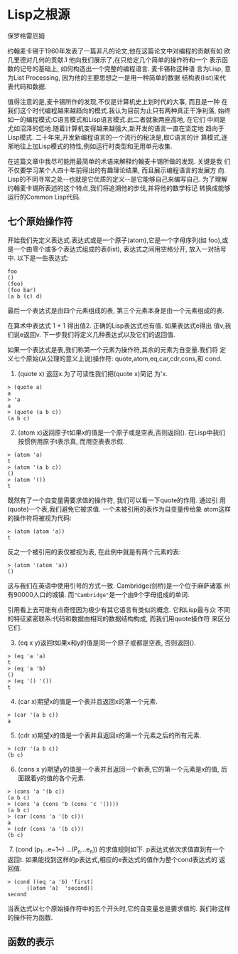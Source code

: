 
# Lisp之根源

保罗格雷厄姆

约翰麦卡锡于1960年发表了一篇非凡的论文,他在这篇论文中对编程的贡献有如 欧几里德对几何的贡献.1 他向我们展示了,在只给定几个简单的操作符和一个 表示函数的记号的基础上, 如何构造出一个完整的编程语言. 麦卡锡称这种语 言为Lisp, 意为List Processing, 因为他的主要思想之一是用一种简单的数据 结构表(list)来代表代码和数据.

值得注意的是,麦卡锡所作的发现,不仅是计算机史上划时代的大事, 而且是一种 在我们这个时代编程越来越趋向的模式.我认为目前为止只有两种真正干净利落, 始终如一的编程模式:C语言模式和Lisp语言模式.此二者就象两座高地, 在它们 中间是尤如沼泽的低地.随着计算机变得越来越强大,新开发的语言一直在坚定地 趋向于Lisp模式. 二十年来,开发新编程语言的一个流行的秘决是,取C语言的计 算模式,逐渐地往上加Lisp模式的特性,例如运行时类型和无用单元收集.

在这篇文章中我尽可能用最简单的术语来解释约翰麦卡锡所做的发现. 关键是我 们不仅要学习某个人四十年前得出的有趣理论结果, 而且展示编程语言的发展方 向. Lisp的不同寻常之处--也就是它优质的定义--是它能够自己来编写自己. 为了理解约翰麦卡锡所表述的这个特点,我们将追溯他的步伐,并将他的数学标记 转换成能够运行的Common Lisp代码.

## 七个原始操作符

开始我们先定义表达式.表达式或是一个原子(atom),它是一个字母序列(如 foo),或是一个由零个或多个表达式组成的表(list), 表达式之间用空格分开, 放入一对括号中. 以下是一些表达式:

```
foo
()
(foo)
(foo bar)
(a b (c) d)
```

最后一个表达式是由四个元素组成的表, 第三个元素本身是由一个元素组成的表.

在算术中表达式 1 + 1 得出值2. 正确的Lisp表达式也有值. 如果表达式e得出 值v,我们说e返回v. 下一步我们将定义几种表达式以及它们的返回值.

如果一个表达式是表,我们称第一个元素为操作符,其余的元素为自变量.我们将 定义七个原始(从公理的意义上说)操作符: quote,atom,eq,car,cdr,cons,和 cond.

  1. (quote x) 返回x.为了可读性我们把(quote x)简记 为'x.
  
  ```
  > (quote a)
  a
  > 'a
  a
  > (quote (a b c))
  (a b c)
  ```
  
  2. (atom x)返回原子t如果x的值是一个原子或是空表,否则返回(). 在Lisp中我们 按惯例用原子t表示真, 而用空表表示假.
  
  ```
  > (atom 'a)
  t
  > (atom '(a b c))
  ()
  > (atom '())
  t
  ```
  既然有了一个自变量需要求值的操作符, 我们可以看一下quote的作用. 通过引 用(quote)一个表,我们避免它被求值. 一个未被引用的表作为自变量传给象 atom这样的操作符将被视为代码:
  
  ```
  > (atom (atom 'a))
  t
  ```
  
  反之一个被引用的表仅被视为表, 在此例中就是有两个元素的表:
  
  ```
  > (atom '(atom 'a))
  ()
  ```
  
  这与我们在英语中使用引号的方式一致. Cambridge(剑桥)是一个位于麻萨诸塞 州有90000人口的城镇. 而`"Cambridge"`是一个由9个字母组成的单词.

  引用看上去可能有点奇怪因为极少有其它语言有类似的概念. 它和Lisp最与众 不同的特征紧密联系:代码和数据由相同的数据结构构成, 而我们用quote操作符 来区分它们.
  
  3. (eq x y)返回t如果x和y的值是同一个原子或都是空表, 否则返回().
  
  ```
  > (eq 'a 'a)
  t
  > (eq 'a 'b)
  ()
  > (eq '() '())
  t
  ```
  
  4. (car x)期望x的值是一个表并且返回x的第一个元素.
  
  ```
  > (car '(a b c))
  a
  ```
  
  5. (cdr x)期望x的值是一个表并且返回x的第一个元素之后的所有元素.
  
  ```
  > (cdr '(a b c))
  (b c)
  ```
  
  6. (cons x y)期望y的值是一个表并且返回一个新表,它的第一个元素是x的值, 后 面跟着y的值的各个元素.
  
  ```
  > (cons 'a '(b c))
  (a b c)
  > (cons 'a (cons 'b (cons 'c '())))
  (a b c)
  > (car (cons 'a '(b c)))
  a
  > (cdr (cons 'a '(b c)))
  (b c)
  ```
  
  7. (cond (p<sub>1</sub>...e~1~) ...(P<sub>n</sub>...e<sub>n</sub>)) 的求值规则如下. p表达式依次求值直到有一个 返回t. 如果能找到这样的p表达式,相应的e表达式的值作为整个cond表达式的 返回值.
  
  ```
  > (cond ((eq 'a 'b) 'first)
        ((atom 'a)  'second))
  second
  ```
  
  当表达式以七个原始操作符中的五个开头时,它的自变量总是要求值的. 我们称这样的操作符为函数.
  
## 函数的表示


